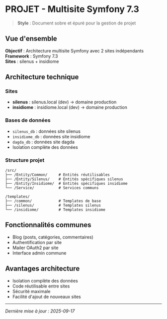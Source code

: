 # PROJET - Multisite Symfony 7.3

> **Style** : Document sobre et épuré pour la gestion de projet

## Vue d'ensemble

**Objectif** : Architecture multisite Symfony avec 2 sites indépendants  
**Framework** : Symfony 7.3  
**Sites** : silenus + insidiome  

## Architecture technique

### Sites
- **silenus** : silenus.local (dev) → domaine production
- **insidiome** : insidiome.local (dev) → domaine production

### Bases de données
- `silenus_db` : données site silenus
- `insidiome_db` : données site insidiome
- `dagda_db` : données site dagda
- Isolation complète des données

### Structure projet
```
/src/
├── /Entity/Common/     # Entités réutilisables
├── /Entity/Silenus/    # Entités spécifiques silenus
├── /Entity/Insidiome/  # Entités spécifiques insidiome
└── /Service/           # Services communs

/templates/
├── /common/            # Templates de base
├── /silenus/           # Templates silenus
└── /insidiome/         # Templates insidiome
```

## Fonctionnalités communes
- Blog (posts, catégories, commentaires)
- Authentification par site
- Mailer OAuth2 par site
- Interface admin commune

## Avantages architecture
- Isolation complète des données
- Code réutilisable entre sites  
- Sécurité maximale
- Facilité d'ajout de nouveaux sites

---
*Dernière mise à jour : 2025-09-17*
